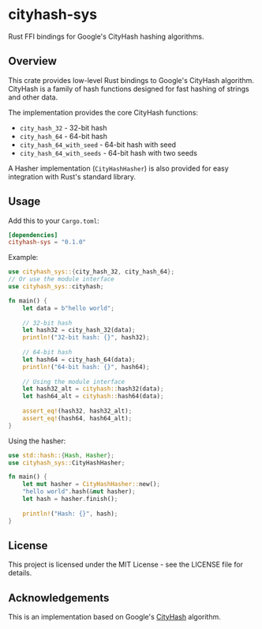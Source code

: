 # cityhash-sys

Rust FFI bindings for Google's CityHash hashing algorithms.

## Overview

This crate provides low-level Rust bindings to Google's CityHash algorithm. CityHash is a family of hash functions designed for fast hashing of strings and other data.

The implementation provides the core CityHash functions:

- `city_hash_32` - 32-bit hash
- `city_hash_64` - 64-bit hash
- `city_hash_64_with_seed` - 64-bit hash with seed
- `city_hash_64_with_seeds` - 64-bit hash with two seeds

A Hasher implementation (`CityHashHasher`) is also provided for easy integration with Rust's standard library.

## Usage

Add this to your `Cargo.toml`:

```toml
[dependencies]
cityhash-sys = "0.1.0"
```

Example:

```rust
use cityhash_sys::{city_hash_32, city_hash_64};
// Or use the module interface
use cityhash_sys::cityhash;

fn main() {
    let data = b"hello world";
    
    // 32-bit hash
    let hash32 = city_hash_32(data);
    println!("32-bit hash: {}", hash32);
    
    // 64-bit hash
    let hash64 = city_hash_64(data);
    println!("64-bit hash: {}", hash64);
    
    // Using the module interface
    let hash32_alt = cityhash::hash32(data);
    let hash64_alt = cityhash::hash64(data);
    
    assert_eq!(hash32, hash32_alt);
    assert_eq!(hash64, hash64_alt);
}
```

Using the hasher:

```rust
use std::hash::{Hash, Hasher};
use cityhash_sys::CityHashHasher;

fn main() {
    let mut hasher = CityHashHasher::new();
    "hello world".hash(&mut hasher);
    let hash = hasher.finish();
    
    println!("Hash: {}", hash);
}
```

## License

This project is licensed under the MIT License - see the LICENSE file for details.

## Acknowledgements

This is an implementation based on Google's [CityHash](https://github.com/google/cityhash) algorithm.
